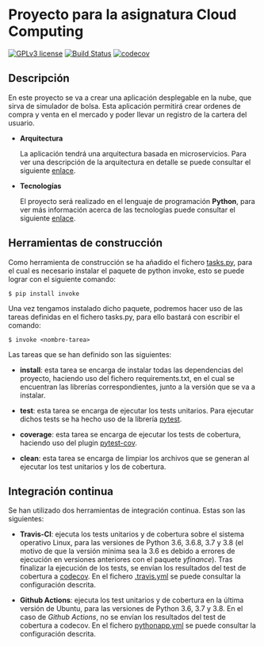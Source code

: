 # Proyecto para la asignatura Cloud Computing

[![GPLv3 license](https://img.shields.io/badge/License-GPLv3-blue.svg)](http://perso.crans.org/besson/LICENSE.html)
[![Build Status](https://travis-ci.com/Solano96/CC-Project-Trading.svg?branch=master)](https://github.com/Solano96/CC-Project-Trading)
[![codecov](https://codecov.io/gh/Solano96/CC-Project-Trading/branch/master/graph/badge.svg)](https://codecov.io/gh/Solano96/CC-Project-Trading)

## Descripción

En este proyecto se va a crear una aplicación desplegable en la nube, que sirva de simulador de bolsa.  Esta aplicación permitirá crear ordenes de compra y venta en el mercado y poder llevar un registro de la cartera del usuario.

* **Arquitectura**

	La aplicación tendrá una arquitectura basada en microservicios. Para ver una descripción de la arquitectura en detalle se puede consultar el siguiente [enlace](https://solano96.github.io/CC-Project-Trading/#arquitectura).

* **Tecnologías**

	El proyecto será realizado en el lenguaje de programación **Python**, para ver más información acerca de las tecnologías puede consultar el siguiente [enlace](https://solano96.github.io/CC-Project-Trading/#tecnologías).

## Herramientas de construcción

Como herramienta de construcción se ha añadido el fichero [tasks.py](https://github.com/Solano96/CC-Project-Trading/blob/master/tasks.py), para el cual es necesario instalar el paquete de python invoke, esto se puede lograr con el siguiente comando:

```
$ pip install invoke
```

Una vez tengamos instalado dicho paquete, podremos hacer uso de las tareas definidas en el fichero tasks.py, para ello bastará con escribir el comando:

```
$ invoke <nombre-tarea>
```

Las tareas que se han definido son las siguientes:

* **install**: esta tarea se encarga de instalar todas las dependencias del proyecto, haciendo uso del fichero requirements.txt, en el cual se encuentran las librerías correspondientes, junto a la versión que se va a instalar.

* **test**: esta tarea se encarga de ejecutar los tests unitarios. Para ejecutar dichos tests se ha hecho uso de la librería [pytest](https://docs.pytest.org/en/latest/).

* **coverage**: esta tarea se encarga de ejecutar los tests de cobertura, haciendo uso del plugin [pytest-cov](https://pypi.org/project/pytest-cov/).

* **clean**: esta tarea se encarga de limpiar los archivos que se generan al ejecutar los test unitarios y los de cobertura.


## Integración continua

Se han utilizado dos herramientas de integración continua. Estas son las siguientes:

* **Travis-CI**: ejecuta los tests unitarios y de cobertura sobre el sistema operativo Linux, para las versiones de Python 3.6, 3.6.8, 3.7 y 3.8 (el motivo de que la versión minima sea la 3.6 es debido a errores de ejecución en versiones anteriores con el paquete *yfinance*).  Tras finalizar la ejecución de los tests, se envían los resultados del test de cobertura a [codecov](https://codecov.io/gh/Solano96/CC-Project-Trading). En el fichero [.travis.yml](https://github.com/Solano96/CC-Project-Trading/blob/master/.travis.yml) se puede consultar la configuración descrita.

* **Github Actions**: ejecuta los test unitarios y de cobertura en la última versión de Ubuntu, para las versiones de Python 3.6, 3.7 y 3.8. En el caso de *Github Actions*, no se envían los resultados del test de cobertura a codecov. En el fichero [pythonapp.yml](https://github.com/Solano96/CC-Project-Trading/blob/master/.github/workflows/pythonapp.yml) se puede consultar la configuración descrita.
